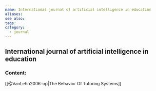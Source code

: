 ```yaml
---
name: International journal of artificial intelligence in education
aliases:
see also:
tags:
category:
  - journal
---
```


## International journal of artificial intelligence in education

### Content:
[[@VanLehn2006-op|The Behavior Of Tutoring Systems]]